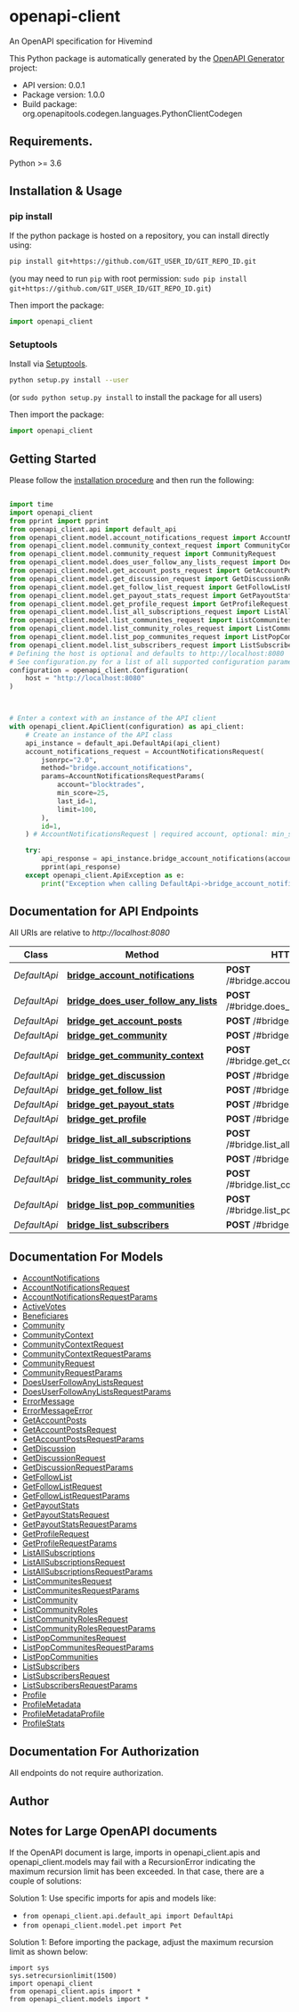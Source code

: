 # openapi-client
An OpenAPI specification for Hivemind

This Python package is automatically generated by the [OpenAPI Generator](https://openapi-generator.tech) project:

- API version: 0.0.1
- Package version: 1.0.0
- Build package: org.openapitools.codegen.languages.PythonClientCodegen

## Requirements.

Python >= 3.6

## Installation & Usage
### pip install

If the python package is hosted on a repository, you can install directly using:

```sh
pip install git+https://github.com/GIT_USER_ID/GIT_REPO_ID.git
```
(you may need to run `pip` with root permission: `sudo pip install git+https://github.com/GIT_USER_ID/GIT_REPO_ID.git`)

Then import the package:
```python
import openapi_client
```

### Setuptools

Install via [Setuptools](http://pypi.python.org/pypi/setuptools).

```sh
python setup.py install --user
```
(or `sudo python setup.py install` to install the package for all users)

Then import the package:
```python
import openapi_client
```

## Getting Started

Please follow the [installation procedure](#installation--usage) and then run the following:

```python

import time
import openapi_client
from pprint import pprint
from openapi_client.api import default_api
from openapi_client.model.account_notifications_request import AccountNotificationsRequest
from openapi_client.model.community_context_request import CommunityContextRequest
from openapi_client.model.community_request import CommunityRequest
from openapi_client.model.does_user_follow_any_lists_request import DoesUserFollowAnyListsRequest
from openapi_client.model.get_account_posts_request import GetAccountPostsRequest
from openapi_client.model.get_discussion_request import GetDiscussionRequest
from openapi_client.model.get_follow_list_request import GetFollowListRequest
from openapi_client.model.get_payout_stats_request import GetPayoutStatsRequest
from openapi_client.model.get_profile_request import GetProfileRequest
from openapi_client.model.list_all_subscriptions_request import ListAllSubscriptionsRequest
from openapi_client.model.list_communites_request import ListCommunitesRequest
from openapi_client.model.list_community_roles_request import ListCommunityRolesRequest
from openapi_client.model.list_pop_communites_request import ListPopCommunitesRequest
from openapi_client.model.list_subscribers_request import ListSubscribersRequest
# Defining the host is optional and defaults to http://localhost:8080
# See configuration.py for a list of all supported configuration parameters.
configuration = openapi_client.Configuration(
    host = "http://localhost:8080"
)



# Enter a context with an instance of the API client
with openapi_client.ApiClient(configuration) as api_client:
    # Create an instance of the API class
    api_instance = default_api.DefaultApi(api_client)
    account_notifications_request = AccountNotificationsRequest(
        jsonrpc="2.0",
        method="bridge.account_notifications",
        params=AccountNotificationsRequestParams(
            account="blocktrades",
            min_score=25,
            last_id=1,
            limit=100,
        ),
        id=1,
    ) # AccountNotificationsRequest | required account, optional: min_score, last_id, limit

    try:
        api_response = api_instance.bridge_account_notifications(account_notifications_request)
        pprint(api_response)
    except openapi_client.ApiException as e:
        print("Exception when calling DefaultApi->bridge_account_notifications: %s\n" % e)
```

## Documentation for API Endpoints

All URIs are relative to *http://localhost:8080*

Class | Method | HTTP request | Description
------------ | ------------- | ------------- | -------------
*DefaultApi* | [**bridge_account_notifications**](docs/DefaultApi.md#bridge_account_notifications) | **POST** /#bridge.account_notifications | 
*DefaultApi* | [**bridge_does_user_follow_any_lists**](docs/DefaultApi.md#bridge_does_user_follow_any_lists) | **POST** /#bridge.does_user_follow_any_lists | 
*DefaultApi* | [**bridge_get_account_posts**](docs/DefaultApi.md#bridge_get_account_posts) | **POST** /#bridge.get_account_posts | 
*DefaultApi* | [**bridge_get_community**](docs/DefaultApi.md#bridge_get_community) | **POST** /#bridge.get_community | 
*DefaultApi* | [**bridge_get_community_context**](docs/DefaultApi.md#bridge_get_community_context) | **POST** /#bridge.get_community_context | 
*DefaultApi* | [**bridge_get_discussion**](docs/DefaultApi.md#bridge_get_discussion) | **POST** /#bridge.get_discussion | 
*DefaultApi* | [**bridge_get_follow_list**](docs/DefaultApi.md#bridge_get_follow_list) | **POST** /#bridge.get_follow_list | 
*DefaultApi* | [**bridge_get_payout_stats**](docs/DefaultApi.md#bridge_get_payout_stats) | **POST** /#bridge.get_payout_stats | 
*DefaultApi* | [**bridge_get_profile**](docs/DefaultApi.md#bridge_get_profile) | **POST** /#bridge.get_profile | 
*DefaultApi* | [**bridge_list_all_subscriptions**](docs/DefaultApi.md#bridge_list_all_subscriptions) | **POST** /#bridge.list_all_subscriptions | 
*DefaultApi* | [**bridge_list_communities**](docs/DefaultApi.md#bridge_list_communities) | **POST** /#bridge.list_communities | 
*DefaultApi* | [**bridge_list_community_roles**](docs/DefaultApi.md#bridge_list_community_roles) | **POST** /#bridge.list_community_roles | 
*DefaultApi* | [**bridge_list_pop_communities**](docs/DefaultApi.md#bridge_list_pop_communities) | **POST** /#bridge.list_pop_communities | 
*DefaultApi* | [**bridge_list_subscribers**](docs/DefaultApi.md#bridge_list_subscribers) | **POST** /#bridge.list_subscribers | 


## Documentation For Models

 - [AccountNotifications](docs/AccountNotifications.md)
 - [AccountNotificationsRequest](docs/AccountNotificationsRequest.md)
 - [AccountNotificationsRequestParams](docs/AccountNotificationsRequestParams.md)
 - [ActiveVotes](docs/ActiveVotes.md)
 - [Beneficiares](docs/Beneficiares.md)
 - [Community](docs/Community.md)
 - [CommunityContext](docs/CommunityContext.md)
 - [CommunityContextRequest](docs/CommunityContextRequest.md)
 - [CommunityContextRequestParams](docs/CommunityContextRequestParams.md)
 - [CommunityRequest](docs/CommunityRequest.md)
 - [CommunityRequestParams](docs/CommunityRequestParams.md)
 - [DoesUserFollowAnyListsRequest](docs/DoesUserFollowAnyListsRequest.md)
 - [DoesUserFollowAnyListsRequestParams](docs/DoesUserFollowAnyListsRequestParams.md)
 - [ErrorMessage](docs/ErrorMessage.md)
 - [ErrorMessageError](docs/ErrorMessageError.md)
 - [GetAccountPosts](docs/GetAccountPosts.md)
 - [GetAccountPostsRequest](docs/GetAccountPostsRequest.md)
 - [GetAccountPostsRequestParams](docs/GetAccountPostsRequestParams.md)
 - [GetDiscussion](docs/GetDiscussion.md)
 - [GetDiscussionRequest](docs/GetDiscussionRequest.md)
 - [GetDiscussionRequestParams](docs/GetDiscussionRequestParams.md)
 - [GetFollowList](docs/GetFollowList.md)
 - [GetFollowListRequest](docs/GetFollowListRequest.md)
 - [GetFollowListRequestParams](docs/GetFollowListRequestParams.md)
 - [GetPayoutStats](docs/GetPayoutStats.md)
 - [GetPayoutStatsRequest](docs/GetPayoutStatsRequest.md)
 - [GetPayoutStatsRequestParams](docs/GetPayoutStatsRequestParams.md)
 - [GetProfileRequest](docs/GetProfileRequest.md)
 - [GetProfileRequestParams](docs/GetProfileRequestParams.md)
 - [ListAllSubscriptions](docs/ListAllSubscriptions.md)
 - [ListAllSubscriptionsRequest](docs/ListAllSubscriptionsRequest.md)
 - [ListAllSubscriptionsRequestParams](docs/ListAllSubscriptionsRequestParams.md)
 - [ListCommunitesRequest](docs/ListCommunitesRequest.md)
 - [ListCommunitesRequestParams](docs/ListCommunitesRequestParams.md)
 - [ListCommunity](docs/ListCommunity.md)
 - [ListCommunityRoles](docs/ListCommunityRoles.md)
 - [ListCommunityRolesRequest](docs/ListCommunityRolesRequest.md)
 - [ListCommunityRolesRequestParams](docs/ListCommunityRolesRequestParams.md)
 - [ListPopCommunitesRequest](docs/ListPopCommunitesRequest.md)
 - [ListPopCommunitesRequestParams](docs/ListPopCommunitesRequestParams.md)
 - [ListPopCommunities](docs/ListPopCommunities.md)
 - [ListSubscribers](docs/ListSubscribers.md)
 - [ListSubscribersRequest](docs/ListSubscribersRequest.md)
 - [ListSubscribersRequestParams](docs/ListSubscribersRequestParams.md)
 - [Profile](docs/Profile.md)
 - [ProfileMetadata](docs/ProfileMetadata.md)
 - [ProfileMetadataProfile](docs/ProfileMetadataProfile.md)
 - [ProfileStats](docs/ProfileStats.md)


## Documentation For Authorization

 All endpoints do not require authorization.

## Author




## Notes for Large OpenAPI documents
If the OpenAPI document is large, imports in openapi_client.apis and openapi_client.models may fail with a
RecursionError indicating the maximum recursion limit has been exceeded. In that case, there are a couple of solutions:

Solution 1:
Use specific imports for apis and models like:
- `from openapi_client.api.default_api import DefaultApi`
- `from openapi_client.model.pet import Pet`

Solution 1:
Before importing the package, adjust the maximum recursion limit as shown below:
```
import sys
sys.setrecursionlimit(1500)
import openapi_client
from openapi_client.apis import *
from openapi_client.models import *
```

